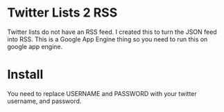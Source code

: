 Twitter Lists 2 RSS
===================

Twitter lists do not have an RSS feed. I created this to turn the JSON feed into RSS. This is a Google App Engine thing so you need to run this on google app engine. 

Install
=======

You need to replace USERNAME and PASSWORD with your twitter username, and password. 

 